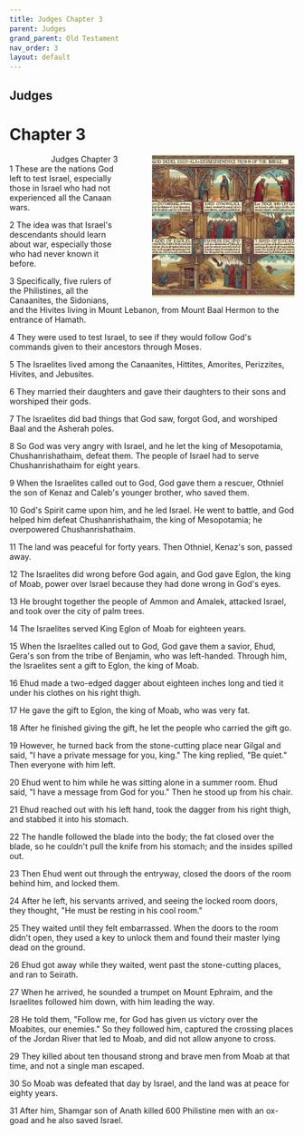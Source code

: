 ```yaml
---
title: Judges Chapter 3
parent: Judges
grand_parent: Old Testament
nav_order: 3
layout: default
---
```


## Judges

# Chapter 3

<div style="clear: both; text-align: right;">
    <div style="max-width: 50%; height: auto; float: right; margin: 0 0 10px 10px; padding-left: 10%;">
        <img src="/assets/Image/Judges/500/3.jpg" alt="Judges Chapter 3" class="chapter-image">
    </div>
    <figcaption style="font-size: 14px; text-align: right;">Judges Chapter 3</figcaption>
</div>
1 These are the nations God left to test Israel, especially those in Israel who had not experienced all the Canaan wars.

2 The idea was that Israel's descendants should learn about war, especially those who had never known it before.

3 Specifically, five rulers of the Philistines, all the Canaanites, the Sidonians, and the Hivites living in Mount Lebanon, from Mount Baal Hermon to the entrance of Hamath.

4 They were used to test Israel, to see if they would follow God's commands given to their ancestors through Moses.

5 The Israelites lived among the Canaanites, Hittites, Amorites, Perizzites, Hivites, and Jebusites.

6 They married their daughters and gave their daughters to their sons and worshiped their gods.

7 The Israelites did bad things that God saw, forgot God, and worshiped Baal and the Asherah poles.

8 So God was very angry with Israel, and he let the king of Mesopotamia, Chushanrishathaim, defeat them. The people of Israel had to serve Chushanrishathaim for eight years.

9 When the Israelites called out to God, God gave them a rescuer, Othniel the son of Kenaz and Caleb's younger brother, who saved them.

10 God's Spirit came upon him, and he led Israel. He went to battle, and God helped him defeat Chushanrishathaim, the king of Mesopotamia; he overpowered Chushanrishathaim.

11 The land was peaceful for forty years. Then Othniel, Kenaz's son, passed away.

12 The Israelites did wrong before God again, and God gave Eglon, the king of Moab, power over Israel because they had done wrong in God's eyes.

13 He brought together the people of Ammon and Amalek, attacked Israel, and took over the city of palm trees.

14 The Israelites served King Eglon of Moab for eighteen years.

15 When the Israelites called out to God, God gave them a savior, Ehud, Gera's son from the tribe of Benjamin, who was left-handed. Through him, the Israelites sent a gift to Eglon, the king of Moab.

16 Ehud made a two-edged dagger about eighteen inches long and tied it under his clothes on his right thigh.

17 He gave the gift to Eglon, the king of Moab, who was very fat.

18 After he finished giving the gift, he let the people who carried the gift go.

19 However, he turned back from the stone-cutting place near Gilgal and said, "I have a private message for you, king." The king replied, "Be quiet." Then everyone with him left.

20 Ehud went to him while he was sitting alone in a summer room. Ehud said, "I have a message from God for you." Then he stood up from his chair.

21 Ehud reached out with his left hand, took the dagger from his right thigh, and stabbed it into his stomach.

22 The handle followed the blade into the body; the fat closed over the blade, so he couldn't pull the knife from his stomach; and the insides spilled out.

23 Then Ehud went out through the entryway, closed the doors of the room behind him, and locked them.

24 After he left, his servants arrived, and seeing the locked room doors, they thought, "He must be resting in his cool room."

25 They waited until they felt embarrassed. When the doors to the room didn't open, they used a key to unlock them and found their master lying dead on the ground.

26 Ehud got away while they waited, went past the stone-cutting places, and ran to Seirath.

27 When he arrived, he sounded a trumpet on Mount Ephraim, and the Israelites followed him down, with him leading the way.

28 He told them, "Follow me, for God has given us victory over the Moabites, our enemies." So they followed him, captured the crossing places of the Jordan River that led to Moab, and did not allow anyone to cross.

29 They killed about ten thousand strong and brave men from Moab at that time, and not a single man escaped.

30 So Moab was defeated that day by Israel, and the land was at peace for eighty years.

31 After him, Shamgar son of Anath killed 600 Philistine men with an ox-goad and he also saved Israel.


